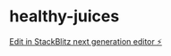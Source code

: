 # healthy-juices

[Edit in StackBlitz next generation editor ⚡️](https://stackblitz.com/~/github.com/Ambiogu22/healthy-juices)